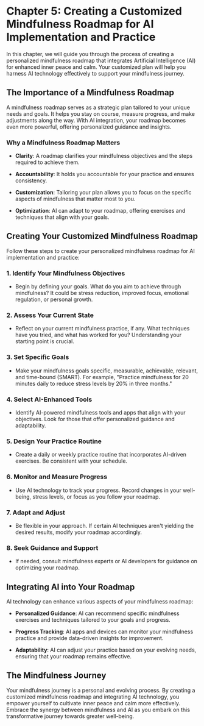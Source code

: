 Chapter 5: Creating a Customized Mindfulness Roadmap for AI Implementation and Practice
=======================================================================================

In this chapter, we will guide you through the process of creating a personalized mindfulness roadmap that integrates Artificial Intelligence (AI) for enhanced inner peace and calm. Your customized plan will help you harness AI technology effectively to support your mindfulness journey.

The Importance of a Mindfulness Roadmap
---------------------------------------

A mindfulness roadmap serves as a strategic plan tailored to your unique needs and goals. It helps you stay on course, measure progress, and make adjustments along the way. With AI integration, your roadmap becomes even more powerful, offering personalized guidance and insights.

### **Why a Mindfulness Roadmap Matters**

* **Clarity**: A roadmap clarifies your mindfulness objectives and the steps required to achieve them.

* **Accountability**: It holds you accountable for your practice and ensures consistency.

* **Customization**: Tailoring your plan allows you to focus on the specific aspects of mindfulness that matter most to you.

* **Optimization**: AI can adapt to your roadmap, offering exercises and techniques that align with your goals.

Creating Your Customized Mindfulness Roadmap
--------------------------------------------

Follow these steps to create your personalized mindfulness roadmap for AI implementation and practice:

### 1. **Identify Your Mindfulness Objectives**

* Begin by defining your goals. What do you aim to achieve through mindfulness? It could be stress reduction, improved focus, emotional regulation, or personal growth.

### 2. **Assess Your Current State**

* Reflect on your current mindfulness practice, if any. What techniques have you tried, and what has worked for you? Understanding your starting point is crucial.

### 3. **Set Specific Goals**

* Make your mindfulness goals specific, measurable, achievable, relevant, and time-bound (SMART). For example, "Practice mindfulness for 20 minutes daily to reduce stress levels by 20% in three months."

### 4. **Select AI-Enhanced Tools**

* Identify AI-powered mindfulness tools and apps that align with your objectives. Look for those that offer personalized guidance and adaptability.

### 5. **Design Your Practice Routine**

* Create a daily or weekly practice routine that incorporates AI-driven exercises. Be consistent with your schedule.

### 6. **Monitor and Measure Progress**

* Use AI technology to track your progress. Record changes in your well-being, stress levels, or focus as you follow your roadmap.

### 7. **Adapt and Adjust**

* Be flexible in your approach. If certain AI techniques aren't yielding the desired results, modify your roadmap accordingly.

### 8. **Seek Guidance and Support**

* If needed, consult mindfulness experts or AI developers for guidance on optimizing your roadmap.

Integrating AI into Your Roadmap
--------------------------------

AI technology can enhance various aspects of your mindfulness roadmap:

* **Personalized Guidance**: AI can recommend specific mindfulness exercises and techniques tailored to your goals and progress.

* **Progress Tracking**: AI apps and devices can monitor your mindfulness practice and provide data-driven insights for improvement.

* **Adaptability**: AI can adjust your practice based on your evolving needs, ensuring that your roadmap remains effective.

The Mindfulness Journey
-----------------------

Your mindfulness journey is a personal and evolving process. By creating a customized mindfulness roadmap and integrating AI technology, you empower yourself to cultivate inner peace and calm more effectively. Embrace the synergy between mindfulness and AI as you embark on this transformative journey towards greater well-being.
